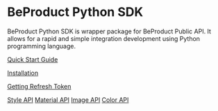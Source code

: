 # BeProduct Python SDK

BeProduct Python SDK is wrapper package for BeProduct Public API.
It allows for a rapid and simple integration development using Python programming language.


[Quick Start Guide](./001-quick-start-guide.md)

[Installation](./002-install.md)

[Getting Refresh Token](./003-getting-refresh-token.md)

[Style API](./040-style-api.md)
[Material API](./050-material-api.md)
[Image API](./060-image-api.md)
[Color API](./070-color-api.md)
